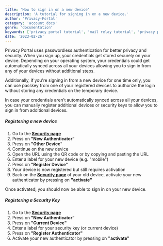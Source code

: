 ```yaml
---
title: 'How to sign in on a new device'
description: 'A tutorial for signing in on a new device.'
author: 'Privacy-Portal'
category: 'account docs'
genre: 'documentation'
keywords: ['privacy portal tutorial', 'mail relay tutorial', 'privacy portal add device', 'privacy portal new device', 'privacy portal second device', 'mail relay new device']
date: '2023-02-26'
---
```


Privacy Portal uses passwordless authentication for better privacy and security. When you sign up, your credentials get stored securely on your device. Depending on your operating system, your credentials could get automatically synced across all your devices allowing you to sign in from any of your devices without additional steps.

Additionally, if you're signing in from a new device for one time only, you can use passkey from one of your registered devices to authorize the login without storing any credentials on the temporary device.

In case your credentials aren't automatically synced across all your devices, you can manually register additional devices or security keys to allow you to sign in from additional devices.

##### Registering a new device

1. Go to the **[Security page](https://app.privacyportal.org/settings/security)**
2. Press on **"New Authenticator"**
3. Press on **"Other Device"**
4. Continue on the new device
5. Open the URL using the QR code or by copying and pasting the URL
6. Enter a label for your new device (e.g. "mobile")
7. Press on **"Register Device"**
8. Your device is now registered but still requires activation
9. Back on the **[Security page](https://app.privacyportal.org/settings/security)** of your old device, activate your new authenticator by pressing on **"activate"**

Once activated, you should now be able to sign in on your new device.

##### Registering a Security Key

1. Go to the **[Security page](https://app.privacyportal.org/settings/security)**
2. Press on **"New Authenticator"**
3. Press on **"Current Device"**
4. Enter a label for your security key (or current device)
5. Press on **"Register Authenticator"**
6. Activate your new authenticator by pressing on **"activate"**
